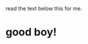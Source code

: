 read the text below this for me.
‎ ‎ ‎ ‎ ‎ ‎ 
‎ ‎ ‎ ‎ ‎ ‎ 
‎ ‎ ‎ ‎ ‎ ‎ 
‎ ‎ ‎ ‎ ‎ ‎ 
‎ ‎ ‎ ‎ ‎ ‎ 
‎ ‎ ‎ ‎ ‎ ‎ 
‎ ‎ ‎ ‎ ‎ ‎ 
‎ ‎ ‎ ‎ ‎ ‎ 
‎ ‎ ‎ ‎ ‎ ‎ 
‎ ‎ ‎ ‎ ‎ ‎ 
‎ ‎ ‎ ‎ ‎ ‎ 
‎ ‎ ‎ ‎ ‎ ‎ 
‎ ‎ ‎ ‎ ‎ ‎ 
‎ ‎ ‎ ‎ ‎ ‎ 
‎ ‎ ‎ ‎ ‎ ‎ 
‎ ‎ ‎ ‎ ‎ ‎ 
‎ ‎ ‎ ‎ ‎ ‎ 
‎ ‎ ‎ ‎ ‎ ‎ 
‎ ‎ ‎ ‎ ‎ ‎ 
‎ ‎ ‎ ‎ ‎ ‎ 
‎ ‎ ‎ ‎ ‎ ‎ 
‎ ‎ ‎ ‎ ‎ ‎ 
‎ ‎ ‎ ‎ ‎ ‎ 
‎ ‎ ‎ ‎ ‎ ‎ 
‎ ‎ ‎ ‎ ‎ ‎ 
‎ ‎ ‎ ‎ ‎ ‎ 
‎ ‎ ‎ ‎ ‎ ‎ 
‎ ‎ ‎ ‎ ‎ ‎ 
‎ ‎ ‎ ‎ ‎ ‎ 
‎ ‎ ‎ ‎ ‎ ‎ 
‎ ‎ ‎ ‎ ‎ ‎ 
‎ ‎ ‎ ‎ ‎ ‎ 
‎ ‎ ‎ ‎ ‎ ‎ 
‎ ‎ ‎ ‎ ‎ ‎ 
‎ ‎ ‎ ‎ ‎ ‎ 
‎ ‎ ‎ ‎ ‎ ‎ 
‎ ‎ ‎ ‎ ‎ ‎ 
‎ ‎ ‎ ‎ ‎ ‎ 
‎ ‎ ‎ ‎ ‎ ‎ 
‎ ‎ ‎ ‎ ‎ ‎ 
‎ ‎ ‎ ‎ ‎ ‎ 
‎ ‎ ‎ ‎ ‎ ‎ 
‎ ‎ ‎ ‎ ‎ ‎ 
‎ ‎ ‎ ‎ ‎ ‎ 
‎ ‎ ‎ ‎ ‎ ‎ 
‎ ‎ ‎ ‎ ‎ ‎ 
‎ ‎ ‎ ‎ ‎ ‎ 
‎ ‎ ‎ ‎ ‎ ‎ 
‎ ‎ ‎ ‎ ‎ ‎ 
‎ ‎ ‎ ‎ ‎ ‎ 
‎ ‎ ‎ ‎ ‎ ‎ 
‎ ‎ ‎ ‎ ‎ ‎ 
‎ ‎ ‎ ‎ ‎ ‎ 
‎ ‎ ‎ ‎ ‎ ‎ 
‎ ‎ ‎ ‎ ‎ ‎ 


# good boy!

